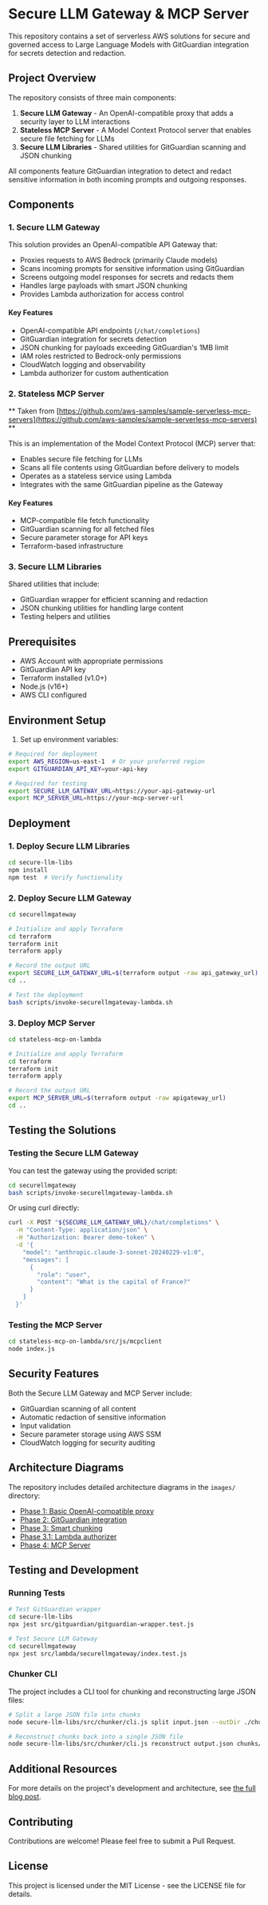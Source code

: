 # Secure LLM Gateway & MCP Server

This repository contains a set of serverless AWS solutions for secure and governed access to Large Language Models with GitGuardian integration for secrets detection and redaction.

## Project Overview

The repository consists of three main components:

1. **Secure LLM Gateway** - An OpenAI-compatible proxy that adds a security layer to LLM interactions
2. **Stateless MCP Server** - A Model Context Protocol server that enables secure file fetching for LLMs
3. **Secure LLM Libraries** - Shared utilities for GitGuardian scanning and JSON chunking

All components feature GitGuardian integration to detect and redact sensitive information in both incoming prompts and outgoing responses.

## Components

### 1. Secure LLM Gateway

This solution provides an OpenAI-compatible API Gateway that:

- Proxies requests to AWS Bedrock (primarily Claude models)
- Scans incoming prompts for sensitive information using GitGuardian
- Screens outgoing model responses for secrets and redacts them
- Handles large payloads with smart JSON chunking
- Provides Lambda authorization for access control

#### Key Features

- OpenAI-compatible API endpoints (`/chat/completions`)
- GitGuardian integration for secrets detection
- JSON chunking for payloads exceeding GitGuardian's 1MB limit
- IAM roles restricted to Bedrock-only permissions
- CloudWatch logging and observability
- Lambda authorizer for custom authentication

### 2. Stateless MCP Server 

** Taken from [https://github.com/aws-samples/sample-serverless-mcp-servers](https://github.com/aws-samples/sample-serverless-mcp-servers) **

This is an implementation of the Model Context Protocol (MCP) server that:

- Enables secure file fetching for LLMs
- Scans all file contents using GitGuardian before delivery to models
- Operates as a stateless service using Lambda
- Integrates with the same GitGuardian pipeline as the Gateway

#### Key Features

- MCP-compatible file fetch functionality
- GitGuardian scanning for all fetched files
- Secure parameter storage for API keys
- Terraform-based infrastructure

### 3. Secure LLM Libraries

Shared utilities that include:

- GitGuardian wrapper for efficient scanning and redaction
- JSON chunking utilities for handling large content
- Testing helpers and utilities

## Prerequisites

- AWS Account with appropriate permissions
- GitGuardian API key
- Terraform installed (v1.0+)
- Node.js (v16+)
- AWS CLI configured

## Environment Setup

1. Set up environment variables:

```bash
# Required for deployment
export AWS_REGION=us-east-1  # Or your preferred region
export GITGUARDIAN_API_KEY=your-api-key

# Required for testing
export SECURE_LLM_GATEWAY_URL=https://your-api-gateway-url
export MCP_SERVER_URL=https://your-mcp-server-url
```

## Deployment

### 1. Deploy Secure LLM Libraries

```bash
cd secure-llm-libs
npm install
npm test  # Verify functionality
```

### 2. Deploy Secure LLM Gateway

```bash
cd securellmgateway

# Initialize and apply Terraform
cd terraform
terraform init
terraform apply

# Record the output URL
export SECURE_LLM_GATEWAY_URL=$(terraform output -raw api_gateway_url)
cd ..

# Test the deployment
bash scripts/invoke-securellmgateway-lambda.sh
```

### 3. Deploy MCP Server

```bash
cd stateless-mcp-on-lambda

# Initialize and apply Terraform
cd terraform
terraform init
terraform apply

# Record the output URL
export MCP_SERVER_URL=$(terraform output -raw apigateway_url)
cd ..
```

## Testing the Solutions

### Testing the Secure LLM Gateway

You can test the gateway using the provided script:

```bash
cd securellmgateway
bash scripts/invoke-securellmgateway-lambda.sh
```

Or using curl directly:

```bash
curl -X POST "${SECURE_LLM_GATEWAY_URL}/chat/completions" \
  -H "Content-Type: application/json" \
  -H "Authorization: Bearer demo-token" \
  -d '{
    "model": "anthropic.claude-3-sonnet-20240229-v1:0",
    "messages": [
      {
        "role": "user",
        "content": "What is the capital of France?"
      }
    ]
  }'
```

### Testing the MCP Server

```bash
cd stateless-mcp-on-lambda/src/js/mcpclient
node index.js
```

## Security Features

Both the Secure LLM Gateway and MCP Server include:

- GitGuardian scanning of all content
- Automatic redaction of sensitive information
- Input validation
- Secure parameter storage using AWS SSM
- CloudWatch logging for security auditing

## Architecture Diagrams

The repository includes detailed architecture diagrams in the `images/` directory:

- [Phase 1: Basic OpenAI-compatible proxy](images/secure-llm-gateway-Phase-1.drawio.png)
- [Phase 2: GitGuardian integration](images/secure-llm-gateway-Phase-2.drawio.png)
- [Phase 3: Smart chunking](images/secure-llm-gateway-Phase-3.drawio.png)
- [Phase 3.1: Lambda authorizer](images/secure-llm-gateway-Phase-3.1.drawio.png)
- [Phase 4: MCP Server](images/secure-llm-gateway-Phase-4.drawio.png)

## Testing and Development

### Running Tests

```bash
# Test GitGuardian wrapper
cd secure-llm-libs
npx jest src/gitguardian/gitguardian-wrapper.test.js

# Test Secure LLM Gateway
cd securellmgateway
npx jest src/lambda/securellmgateway/index.test.js
```

### Chunker CLI

The project includes a CLI tool for chunking and reconstructing large JSON files:

```bash
# Split a large JSON file into chunks
node secure-llm-libs/src/chunker/cli.js split input.json --outDir ./chunks

# Reconstruct chunks back into a single JSON file
node secure-llm-libs/src/chunker/cli.js reconstruct output.json chunks/chunk0.json chunks/chunk1.json
```

## Additional Resources

For more details on the project's development and architecture, see [the full blog post](secure-llm-gateway-and-mcp-server.md).

## Contributing

Contributions are welcome! Please feel free to submit a Pull Request.

## License

This project is licensed under the MIT License - see the LICENSE file for details.